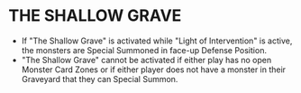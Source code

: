 
# THE SHALLOW GRAVE

*   If "The Shallow Grave" is activated while "Light of Intervention" is active, the monsters are Special Summoned in face-up Defense Position.
*   "The Shallow Grave" cannot be activated if either play has no open Monster Card Zones or if either player does not have a monster in their Graveyard that they can Special Summon.

  
